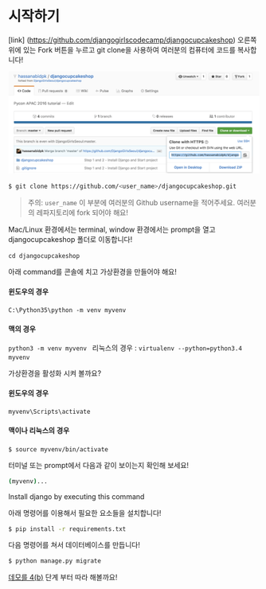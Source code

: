 # 시작하기

[link] (https://github.com/djangogirlscodecamp/djangocupcakeshop) 오른쪽 위에 있는 Fork 버튼을 누르고 git clone을 사용하여 여러분의 컴퓨터에 코드를 복사합니다!

![](clone_djangocupcake.png)

```bash 
$ git clone https://github.com/<user_name>/djangocupcakeshop.git

```
  > 주의: `user_name` 이 부분에 여러분의 Github username을 적어주세요. 여러분의 레파지토리에 fork 되어야 해요!

Mac/Linux 환경에서는 terminal, window 환경에서는 prompt을 열고 djangocupcakeshop 폴더로 이동합니다!

```cd djangocupcakeshop ```

아래 command를 콘솔에 치고 가상환경을 만들어야 해요!

#### 윈도우의 경우 
```C:\Python35\python -m venv myvenv``` 
#### 맥의 경우 
```python3 -m venv myvenv ```
리눅스의 경우 : 
```virtualenv --python=python3.4 myvenv```

가상환경을 활성화 시켜 볼까요? 

#### 윈도우의 경우
```bash
myvenv\Scripts\activate 
```
#### 맥이나 리눅스의 경우 
```$ source myvenv/bin/activate ```

터미널 또는 prompt에서 다음과 같이 보이는지 확인해 보세요!

```bash 
(myvenv)... 
```

Install django by executing this command 

아래 명령어를 이용해서 필요한 요소들을 설치합니다!

```bash
$ pip install -r requirements.txt
```

다음 명령어를 쳐서 데이터베이스를 만듭니다!

```bash
$ python manage.py migrate
```
[데모를 4(b)](https://djangogirlsseoul.gitbooks.io/-djangocupcakeshop/content/demo.html) 단계 부터 따라 해볼까요!
